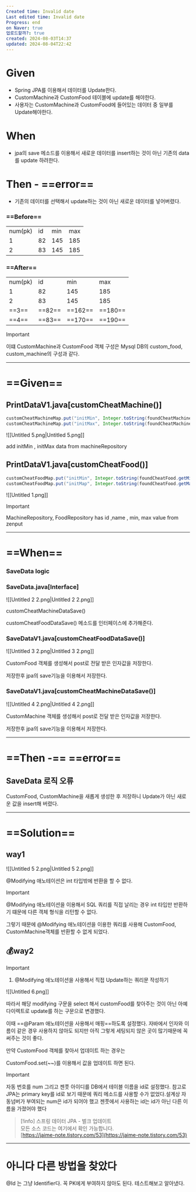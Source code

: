 ```yaml
---
Created time: Invalid date
Last edited time: Invalid date
Progress: end
on Naver: true
업로드할까?: true
created: 2024-08-03T14:37
updated: 2024-08-04T22:42
---
```

# Given

- Spring JPA를 이용해서 데이터를 Update한다.
- CustomMachine과 CustomFood 테이블에 update를 해야한다.
- 사용자는 CustomMachine과 CustomFood에 들어있는 데이터 중 일부를 Update해야한다.

# When

- jpa의 save 메소드를 이용해서 새로운 데이터를 insert하는 것이 아닌 기존의 data를 update 하려한다.

# Then - ==error==

- 기존의 데이터를 선택해서 update하는 것이 아닌 새로운 데이터를 넣어버렸다.

### ==Before==

|   |   |   |   |
|---|---|---|---|
|num(pk)|id|min|max|
|1|82|145|185|
|2|83|145|185|

  

### ==After==

|   |   |   |   |
|---|---|---|---|
|num(pk)|id|min|max|
|1|82|145|185|
|2|83|145|185|
|==3==|==82==|==162==|==180==|
|==4==|==83==|==170==|==190==|

> [!important]  
> 이떄 CustomMachine과 CustomFood 객체 구성은 Mysql DB의 custom_food, custom_machine의 구성과 같다.  

---

# ==Given==

## PrintDataV1.java[customCheatMachine()]

```Java
customCheatMachineMap.put("initMin", Integer.toString(foundCheatMachine.getMin()));
customCheatMachineMap.put("initMax", Integer.toString(foundCheatMachine.getMax()));
```

![[Untitled 5.png|Untitled 5.png]]

  

add initMin , initMax data from machineRepository

  

## PrintDataV1.java[customCheatFood()]

```Java
customCheatFoodMap.put("initMin", Integer.toString(foundCheatFood.getMin()));
customCheatFoodMap.put("initMap", Integer.toString(foundCheatFood.getMax()));
```

![[Untitled 1.png]]

> [!important]  
> MachineRepository, FoodRepository has id ,name , min, max value from zenput  

---

# ==When==

### SaveData logic

  

### SaveData.java[Interface]

![[Untitled 2 2.png|Untitled 2 2.png]]

customCheatMachineDataSave()

customCheatFoodDataSave() 메소드를 인터페이스에 추가해준다.

  

### SaveDataV1.java[customCheatFoodDataSave()]

![[Untitled 3 2.png|Untitled 3 2.png]]

  

CustomFood 객체를 생성해서 post로 전달 받은 인자값을 저장한다.

저장한후 jpa의 save기능을 이용해서 저장한다.

  

### SaveDataV1.java[customCheatMachineDataSave()]

![[Untitled 4 2.png|Untitled 4 2.png]]

CustomMachine 객체를 생성해서 post로 전달 받은 인자값을 저장한다.

저장한후 jpa의 save기능을 이용해서 저장한다.

  

  

---

# ==Then -== ==error==

## SaveData 로직 오류

CustomFood, CustomMachine을 새롭게 생성한 후 저장하니 Update가 아닌 새로운 값을 insert해 버렸다.

  

  

---

# ==Solution==

## way1

![[Untitled 5 2.png|Untitled 5 2.png]]

@Modifying 애노테이션은 int 타입밖에 반환을 할 수 없다.

  

> [!important]  
> @Modifying 애노테이션을 이용해서 SQL 쿼리를 직접 날리는 경우 int 타입만 반환하기 떄문에 다른 객체 형식을 리턴할 수 없다.  

그렇기 때문에 @Modifying 애노테이션을 이용한 쿼리를 사용해 CustomFood, CustomMachine객체를 반환할 수 없게 되었다.

  

## 💰way2

> [!important]  
> 1. @Modifying 애노테이션을 사용해서 직접 Update하는 쿼리문 작성하기  

![[Untitled 6.png]]

따라서 해당 modifying 구문을 select 해서 customFood를 찾아주는 것이 아닌 아예 다이렉트로 update를 하는 구문으로 변경했다.

이때 ==@Param 애노테이션을 사용해서 매핑==하도록 설정했다. 자바에서 인자와 이름이 같은 경우 사용하지 않아도 되지만 아직 그렇게 세팅되지 않은 곳이 많기때문에 꼭 써주는 것이 좋다.

만약 CustomFood 객체를 찾아서 업데이트 하는 경우는

CustomFood.set(~~)를 이용해서 값을 업데이트 하면 된다.

  

> [!important]  
> 자동 번호를 num 그리고 젠풋 아이디를 DB에서 테이블 이름을 id로 설정했다. 참고로 JPA는 primary key를 id로 보기 때문에 쿼리 메소드를 사용할 수가 없었다.설계상 자동넘버가 부여되는 num은 id가 되어야 했고 젠풋에서 사용하는 id는 id가 아닌 다른 이름을 가졌어야 했다  

> [!info] 스프링 데이터 JPA - 벌크 업데이트  
> 모든 소스 코드는 여기에서 확인 가능합니다.  
> [https://jaime-note.tistory.com/53](https://jaime-note.tistory.com/53)  

---

  

# 아니다 다른 방법을 찾았다

@Id 는 그냥 Identifier다. 꼭 PK에게 부여하지 않아도 된다. 테스트해보고 알아냈다.